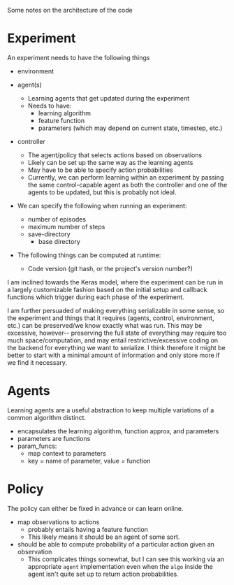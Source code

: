 Some notes on the architecture of the code


# Experiment

An experiment needs to have the following things

- environment
- agent(s)
    + Learning agents that get updated during the experiment
    + Needs to have:
        * learning algorithm
        * feature function
        * parameters (which may depend on current state, timestep, etc.)
- controller
    + The agent/policy that selects actions based on observations
    + Likely can be set up the same way as the learning agents
    + May have to be able to specify action probabilities
    + Currently, we can perform learning within an experiment by passing the same control-capable agent as both the controller and one of the agents to be updated, but this is probably not ideal.

- We can specify the following when running an experiment:
    * number of episodes
    * maximum number of steps
    * save-directory
        + base directory

- The following things can be computed at runtime:
    + Code version (git hash, or the project's version number?)

I am inclined towards the Keras model, where the experiment can be run in a largely customizable fashion based on the initial setup and callback functions which trigger during each phase of the experiment.

I am further persuaded of making everything serializable in some sense, so the experiment and things that it requires (agents, control, environment, etc.) can be preserved/we know exactly what was run.
This may be excessive, however-- preserving the full state of everything may require too much space/computation, and may entail restrictive/excessive coding on the backend for everything we want to serialize.
I think therefore it might be better to start with a minimal amount of information and only store more if we find it necessary.

# Agents

Learning agents are a useful abstraction to keep multiple variations of a common algorithm distinct.

- encapsulates the learning algorithm, function approx, and parameters
- parameters are functions
- param_funcs:
    - map context to parameters
    - key = name of parameter, value = function

# Policy

The policy can either be fixed in advance or can learn online. 

- map observations to actions
    - probably entails having a feature function
    - This likely means it should be an agent of some sort.
- should be able to compute probability of a particular action given an observation
    + This complicates things somewhat, but I can see this working via an appropriate `agent` implementation even when the `algo` inside the agent isn't quite set up to return action probabilities.
